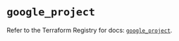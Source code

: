 # `google_project`

Refer to the Terraform Registry for docs: [`google_project`](https://registry.terraform.io/providers/hashicorp/google-beta/6.49.0/docs/resources/google_project).

